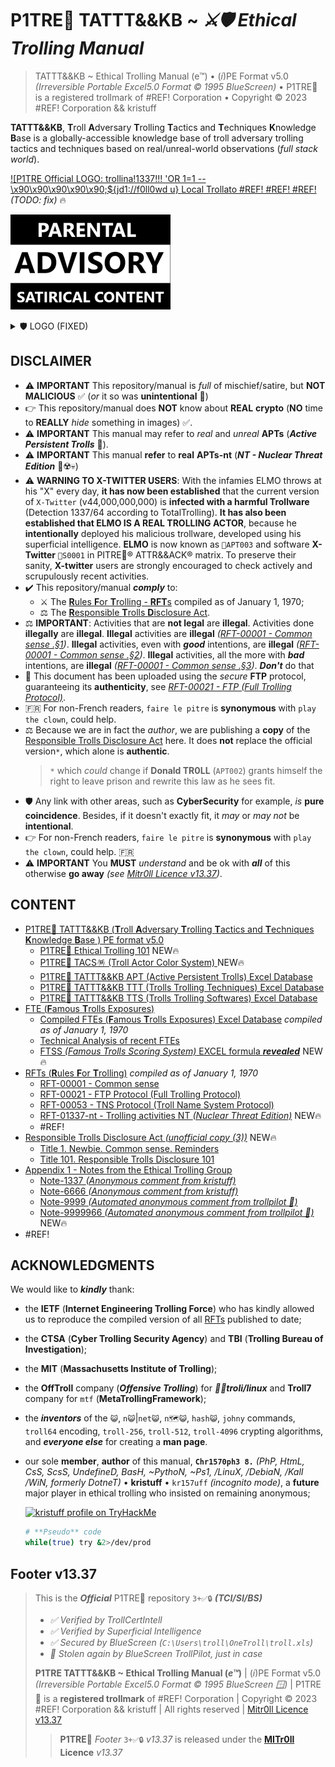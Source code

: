 # P1TRE🤡 TATTT&&KB ~ *⚔️🛡 Ethical Trolling Manual* 

> TATTT&&KB ~ Ethical Trolling Manual (e™) • (*i*)PE Format v5.0  *(Irreversible Portable Excel5.0 Format © 1995 BlueScreen)* • P1TRE🤡 is a registered trollmark of #REF! Corporation • Copyright © 2023 #REF! Corporation && kristuff

**TATTT&&KB**, **T**roll **A**dversary **T**rolling **T**actics and **T**echniques **K**nowledge **B**ase is a globally-accessible knowledge base of troll adversary trolling tactics and techniques based on real/unreal-world observations (*full stack world*). 

<!-- 😬 -->
[!\[P1TRE Official LOGO: trollina!1337!!! 'OR 1=1 --\x90\x90\x90\x90\x90;${jd1://f0ll0wd u} Local Trollato #REF! #REF! #REF!](/README.md#🛡-P1TRE🤡-tatttkb--ethical-trolling-manual-e™) *(TODO: fix)* 🔥

![P1TRE Official logo: trollina!1337!!! 'OR 1=1 --\x90\x90\;${jd1://} Local Trollato #REF!](/assets/advisory.png)

 <details>  
    <summary>🛡 LOGO (FIXED)</summary>

<!-- // 😬 -->

![P1TRE Official logo: trollina!1337!!! 'OR 1=1 --\x90\x90\x90\x90\x90\x90;${jd1://f0ll0wed u} Local Trollato #REF!](/assets/logo.CLEAN.png)

<!-- 😬 T0D0: FIX EXCEL DATABASE -->
    
<!-- TODO OR NOT TODO ?       - W. Trollspeare -->

<style>
    a {color: var(--fgColor-accent, rgb(162, 220, 2)!important);}
    :root {--color-accent-fg: rgb(162, 220, 2)!important}
</style>


 </details>
 

## DISCLAIMER

-   ⚠️ **IMPORTANT** This repository/manual is *full* of mischief/satire, but **NOT MALICIOUS** ✅ (*or* it so was **unintentional** 😬)
-   👉 This repository/manual does **NOT** know about **REAL** **crypto** (**NO** time to **REALLY** *hide* something in images) ✅.
-   ⚠️ **IMPORTANT** This manual may refer to *real* and *unreal* **APTs** (***Active Persistent Trolls*** 👺). 
-   ⚠️ **IMPORTANT** This manual **refer** to **real** **APTs-nt** (***NT - Nuclear Threat Edition*** 👺☢️💀)  <!-- 😬 -->
-   ⚠️ **WARNING TO X-TWITTER USERS**: With the infamies ELMO throws at his "X" every day, **it has now been established** that the current version of `X-Twitter` (v44,000,000,000) is **infected with a harmful Trollware** (Detection 1337/64 according to TotalTrolling). **It has also been established that ELMO IS A REAL TROLLING ACTOR**, because he **intentionally** deployed his malicious trollware, developed using his superficial intelligence. **ELMO** is now known as `👺APT003` and software **X-Twitter** `👺S0001` in PITRE🤡® ATTR&&ACK® matrix. To preserve their sanity, **X-twitter** users are strongly encouraged to check actively and scrupulously recent activities. 
-   ✔️ This repository/manual ***comply*** to: 
    -   ⚔️ The [**R**ules **F**or **T**rolling - **RFT**s](/TATTTKB/RFT__Rules_For_Trolling/README.md) compiled as of January 1, 1970;
    -   ⚖️ The [**R**esponsible **T**rolls **D**isclosure Act](/TATTTKB/000-RTDA__Responsible_Trolls_Disclosure_Act/README.md).
-   ⚖️ **IMPORTANT**: Activities that are **not legal** are **illegal**. Activities done **illegally** are **illegal**. **Illegal** activities are **illegal** *([RFT-00001 - Common sense  .§1](/TATTTKB/RFT__Rules_For_Trolling/README.md#rft-00001---common-sense))*. **Illegal** activities, even with ***good*** intentions, are **illegal** *([RFT-00001 - Common sense  .§2](/TATTTKB/RFT__Rules_For_Trolling/README.md#rft-00001---common-sense))*. **Illegal** activities, all the more with ***bad*** intentions, are **illegal** *([RFT-00001 - Common sense  .§3](/TATTTKB/RFT__Rules_For_Trolling/README.md#rft-00001---common-sense))*. ***Don't*** do that 
-   🔐 This document has been uploaded using the *secure* **FTP** protocol, guaranteeing its **authenticity**, see [*RFT-00021 - FTP (Full Trolling Protocol)*](/TATTTKB/RFT__Rules_For_Trolling/README.md#rft-00021---ftp-protocol-full-trolling-protocol-u1-rev21).
-   🇫🇷 For non-French readers, `faire le pitre` is **synonymous** with `play the clown`, could help.
-   ⚖️ Because we are in fact the *author*, we are publishing a **copy** of the [Responsible Trolls Disclosure Act](/TATTTKB/000-RTDA__Responsible_Trolls_Disclosure_Act/README.md) here. It does **not** replace the official version`*`, which alone is **authentic**. 
    > `*` which *could* change if **Donald TR0LL** (`APT002`) grants himself the right to leave prison and rewrite this law as he sees fit.
-   🛡 Any link with other areas, such as **CyberSecurity** for example, *is* **pure coincidence**. Besides, if it doesn't exactly fit, it *may* or *may not* be **intentional**.
-   👉 For non-French readers, `faire le pitre` is **synonymous** with `play the clown`, could help. 🇫🇷
-   ⚠️ **IMPORTANT** You **MUST** *understand* and be ok with ***all*** of this otherwise **go away** *(see [Mitr0ll Licence v13.37](/LICENSE.md))*. 

## CONTENT

-   [P1TRE🤡 TATTT&&KB (**T**roll **A**dversary **T**rolling **T**actics and **T**echniques **K**nowledge **B**ase ) PE format v5.0](/TATTTKB/README.md?todo=true)   
    -   [P1TRE🤡 Ethical Trolling 101](/TATTTKB/101-Ethical-Trolling-101.docx/README.md)  NEW🔥  
    -   [P1TRE🤡 TACS🪅 (Troll Actor Color System) ](/TATTTKB/TACS__Troll_Actor_Color_System/README.md) NEW🔥
    -   [P1TRE🤡 TATTT&&KB APT (Active Persistent Trolls) Excel Database](/TATTTKB/APT-Active_Persistent_Trolls/README.md)
    -   [P1TRE🤡 TATTT&&KB TTT (Trolls Trolling Techniques) Excel Database](/TATTTKB/APT-Active_Persistent_Trolls/README.md)
    -   [P1TRE🤡 TATTT&&KB TTS (Trolls Trolling Softwares) Excel Database](/TATTTKB/APT-Active_Persistent_Trolls/README.md)
-   [FTE (**F**amous **T**rolls Exposures)](/TATTTKB/FTE__Famous_Trolls_Exposures/Database.XLS/README.md)
    -   [Compiled FTEs (**F**amous **T**rolls Exposures) Excel Database](/TATTTKB/FTE__Famous_Trolls_Exposures/Database.XLS/README.md) *compiled as of January 1, 1970* <!-- 😬 -->
    -   [Technical Analysis of recent FTEs](/TATTTKB/FTE__Famous_Trolls_Exposures/Technical_analysis/README.md) 
    -   [FTSS *(Famous Trolls Scoring System)* EXCEL formula ***revealed***](/TATTTKB/FTSS__Famous_Trolls_Exposures_Scoring_System_EXCEL_FORMULAS/README.md) NEW🔥
-   [RFTs (**R**ules **F**or **T**rolling)](/TATTTKB/RFT__Rules_For_Trolling/README.md) *compiled as of January 1, 1970*  <!-- 😬 -->
    -   [RFT-00001 - Common sense](/TATTTKB/RFT__Rules_For_Trolling/README.md#rft-00001---common-sense)
    -   [RFT-00021 - FTP Protocol (Full Trolling Protocol)](/TATTTKB/RFT__Rules_For_Trolling/README.md#rft-00021---ftp-protocol-full-trolling-protocol-u1-rev21)
    -   [RFT-00053 - TNS Protocol (Troll Name System Protocol)](/TATTTKB/RFT__Rules_For_Trolling/README.md#rft-00053---tns-protocol-troll-name-system-protocol)
    -   [RFT-01337-nt - Trolling activities NT *(Nuclear Threat Edition)*](/TATTTKB/RFT__Rules_For_Trolling/README.md#rft-01337-nt---trolling-activities-nt-nuclear-threat-edition)  NEW🔥
    -   #REF! <!-- TODO: REMOVE TODO -->
-   [Responsible Trolls Disclosure Act *(unofficial copy (3))*](/TATTTKB/000-RTDA__Responsible_Trolls_Disclosure_Act/README.md#responsible-trolls-disclosure-act-unofficial-copy-3) NEW🔥
    -   [Title 1. Newbie. Common sense. Reminders](/TATTTKB/000-RTDA__Responsible_Trolls_Disclosure_Act/README.md#title-1-newbie-common-sense-reminders)
    -   [Title 101. Responsible Trolls Disclosure 101](/TATTTKB/000-RTDA__Responsible_Trolls_Disclosure_Act/README.md#title-101-responsible-trolls-disclosure-101)
-   [Appendix 1 - Notes from the Ethical Trolling Group](/TATTTKB/000-RTDA__Responsible_Trolls_Disclosure_Act/README.md#appendix-1---notes-from-the-ethical-trolling-group)
    -   [Note-1337 *(Anonymous comment from kristuff)*](/TATTTKB/000-RTDA__Responsible_Trolls_Disclosure_Act/README.md#note-1337-anonymous-comment-from-kristuff)
    -   [Note-6666 *(Anonymous comment from kristuff)*](/TATTTKB/000-RTDA__Responsible_Trolls_Disclosure_Act/README.md#note-6666-anonymous-comment-from-kristuff)
    -   [Note-9999 *(Automated anonymous comment from trollpilot 🤖)*](/TATTTKB/000-RTDA__Responsible_Trolls_Disclosure_Act/README.md#note-9999666-automated-anonymous-comment-from-trollpilot-)
    -   [Note-9999966 *(Automated anonymous comment from trollpilot 🤖)*](/TATTTKB/000-RTDA__Responsible_Trolls_Disclosure_Act/README.md#note-9999966-automated-anonymous-comment-from-trollpilot-) NEW🔥
-   #REF! <!-- TODO: FIX -->

<!-- TODO OR NOT TODO ?       - W. Trollspeare -->

## ACKNOWLEDGMENTS

We would like to ***kindly*** thank:

-  the **IETF** (**Internet Engineering Trolling Force**) who has kindly allowed us to reproduce the compiled version of all [RFTs](/TATTTKB/RFT__Rules_For_Trolling/README.md) published to date;
-  the **CTSA** (**Cyber Trolling Security Agency**) and **TBI** (**Trolling Bureau of Investigation**);
-  the **MIT** (**Massachusetts Institute of Trolling**);
-  the **OffTroll** company (***Offensive Trolling***) for ***🐧🐉troli/linux*** and **Troll7** company for `mtf` (**MetaTrollingFramework**);
-  the ***inventors*** of the `😺`, `n😺`|`net😺`, `n🗺️😺`, `hash😺`, `johny` commands, `troll64` encoding, `troll-256`, `troll-512`, `troll-4096` crypting algorithms, and ***everyone else*** for creating a **man page**. 
-  our sole **member**, **author** of this manual, **`Chr1570ph3 8.`** *(PhP, HtmL, CsS, ScsS, UndefineD, BasH, ~PythoN, ~Ps1, /LinuX, /DebiaN, /KalI /WiN, formerly DotneT)* • **kristuff** • `kr157uff` *(incognito mode)*, a **future** major player in ethical trolling who insisted on remaining anonymous;

    <a href="https://tryhackme.com/p/kristuff"><img src="https://tryhackme-badges.s3.amazonaws.com/kristuff.png" alt="kristuff profile on TryHackMe"></a> 

    ```bash
    # **Pseudo** code 
    while(true) try &2>/dev/prod
    ```


## Footer v13.37

> This is the ***Official*** P1TRE🤡 repository `3+✅🔒` ***(TCI/SI/BS)*** 
> - *✅ Verified by TrollCertIntell* 
> - *✅ Verified by Superficial Intelligence*
> - *✅ Secured by BlueScreen (`C:\Users\troll\OneTroll\troll.xls`)*
> - *🤖 Stolen again by BlueScreen TrollPilot, just in case*
>  
> **P1TRE TATTT&&KB ~ Ethical Trolling Manual (*e™*)** | (*i*)PE Format v5.0  *(Irreversible Portable Excel5.0 Format © 1995 BlueScreen 🪟)* | P1TRE🤡 is a **registered trollmark** of #REF! Corporation | Copyright © 2023 #REF! Corporation && kristuff | All rights reserved | [Mitr0ll Licence v13.37](/LICENSE.md)
>
> > **P1TRE🤡** *Footer* `3+✅🔒` *v13.37*  is released under the **[MITr0ll](/LICENSE.md) Licence** *v13.37*  


